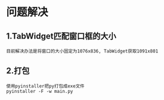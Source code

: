 # 问题解决

## 1.TabWidget匹配窗口框的大小
    目前解决办法是将窗口的大小固定为1076x836, TabWidget获取1091x801

## 2.打包
    使用pyinstaller把py打包成exe文件
    pyinstaller -F -w main.py